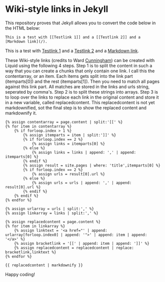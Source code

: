# Wiki-style links in Jekyll

This repository proves that Jekyll allows you to convert the code below in the HTML below:

    This is a test with [[Testlink 1]] and a [[Testlink 2]] and a [Markdown link](/).

This is a test with [Testlink 1](/testlink1) and a [Testlink 2](/testlink2) and a [Markdown link](/).

These Wiki-style links (credits to Ward [Cunningham](https://en.wikipedia.org/wiki/Ward_Cunningham)) can be created with Liquid using the following 4 steps. Step 1 is to split the content in such a way that you can create a chunks that only contain one link. I call this the contentarray, or an item. Each items gets split into the link part (itemparts[0]) and the rest (itemparts[1]). Then you need to match all pages against this link part. All matches are stored in the links and urls string, seperated by comma's. Step 2 is to split these strings into arrays. Step 3 is to loop over the links to replace each link in the original content and store it in a new variable, called replacedcontent. This replacedcontent is not yet markdownified, sot the final step is to show the replaced content and markdownify it.

```
{% assign contentarray = page.content | split:'[[' %}
{% for item in contentarray %}
    {% if forloop.index > 1 %}
        {% assign itemparts = item | split:']]' %}
        {% if forloop.index == 2 %}
            {% assign links = itemparts[0] %}
        {% else %}
            {% assign links = links | append: ',' | append: itemparts[0] %}
        {% endif %}
        {% assign result = site.pages | where: 'title',itemparts[0] %}
        {% if forloop.index == 2 %}
            {% assign urls = result[0].url %}
        {% else %}
            {% assign urls = urls | append: ',' | append: result[0].url %}
        {% endif %}
    {% endif %}
{% endfor %}

{% assign urlarray = urls | split:',' %}
{% assign linkarray = links | split:',' %}

{% assign replacedcontent = page.content %}
{% for item in linkarray %}
    {% assign linktext = '<a href="' | append: urlarray[forloop.index0] | append: '">' | append: item | append: '</a>' %}
    {% assign bracketlink = '[[' | append: item | append: ']]' %}
    {% assign replacedcontent = replacedcontent | replace: bracketlink,linktext %}
{% endfor %}

{{ replacedcontent | markdownify }}
```
Happy coding!
